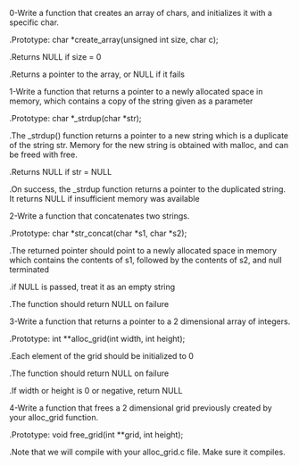 0-Write a function that creates an array of chars, and initializes it with a specific char.

.Prototype: char *create_array(unsigned int size, char c);

.Returns NULL if size = 0

.Returns a pointer to the array, or NULL if it fails

1-Write a function that returns a pointer to a newly allocated space in memory, which contains a copy of the string given as a parameter

.Prototype: char *_strdup(char *str);

.The _strdup() function returns a pointer to a new string which is a duplicate of the string str. Memory for the new string is obtained with malloc, and can be freed with free.

.Returns NULL if str = NULL

.On success, the _strdup function returns a pointer to the duplicated string. It returns NULL if insufficient memory was available

2-Write a function that concatenates two strings.

.Prototype: char *str_concat(char *s1, char *s2);

.The returned pointer should point to a newly allocated space in memory which contains the contents of s1, followed by the contents of s2, and null terminated

.if NULL is passed, treat it as an empty string

.The function should return NULL on failure

3-Write a function that returns a pointer to a 2 dimensional array of integers.

.Prototype: int **alloc_grid(int width, int height);

.Each element of the grid should be initialized to 0

.The function should return NULL on failure

.If width or height is 0 or negative, return NULL

4-Write a function that frees a 2 dimensional grid previously created by your alloc_grid function.

.Prototype: void free_grid(int **grid, int height);

.Note that we will compile with your alloc_grid.c file. Make sure it compiles.
